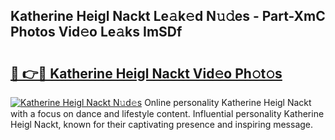 ## Katherine Heigl Nackt Le𝚊k𝚎d N𝚞𝚍es - Part-XmC Photos Vid𝚎o Le𝚊ks ImSDf

# <h2><a href="http://fb9ob2.evod.top/?m=Katherine+Heigl+Nackt">🔗 👉🔴 Katherine Heigl Nackt Vid𝚎o Ph𝚘t𝚘s</a></h2>

[![Katherine Heigl Nackt N𝚞d𝚎s](https://i.imgur.com/8V9OHl7.gif)](http://fb9ob2.evod.top/?m=Katherine+Heigl+Nackt)
Online personality Katherine Heigl Nackt with a focus on dance and lifestyle content. Influential personality Katherine Heigl Nackt, known for their captivating presence and inspiring message. 
